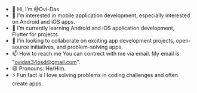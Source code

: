 - 👋 Hi, I’m @Ovi-Das
- 👀 I’m interested in mobile application development, especially interested on Android and iOS apps.
- 🌱 I’m currently learning Android and iOS application development, Flutter for projects. 
- 💞️ I’m looking to collaborate on exciting app development projects, open-source initiatives, and problem-solving apps. 
- 📫 How to reach me You can contrect with me via email. My email is "ovidas34osd@gmail.com".
- 😄 Pronouns: He/Him.
- ⚡ Fun fact is I love solving problems in coding challenges and often create apps.

<!---
Ovi-Das/Ovi-Das is a ✨ special ✨ repository because its `README.md` (this file) appears on your GitHub profile.
You can click the Preview link to take a look at your changes.
--->
